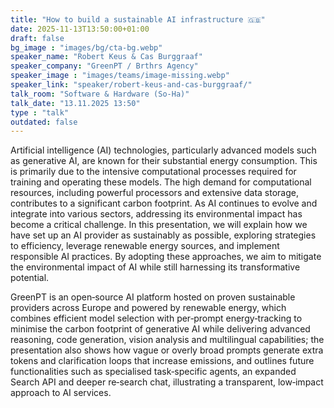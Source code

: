 ```yaml
---
title: "How to build a sustainable AI infrastructure 🇬🇧"
date: 2025-11-13T13:50:00+01:00
draft: false
bg_image : "images/bg/cta-bg.webp"
speaker_name: "Robert Keus & Cas Burggraaf"
speaker_company: "GreenPT / Brthrs Agency"
speaker_image : "images/teams/image-missing.webp"
speaker_link: "speaker/robert-keus-and-cas-burggraaf/"
talk_room: "Software & Hardware (So-Ha)"
talk_date: "13.11.2025 13:50"
type : "talk"
outdated: false
---
```


Artificial intelligence (AI) technologies, particularly advanced models such as generative AI, are known for their substantial energy consumption. This is primarily due to the intensive computational processes required for training and operating these models. The high demand for computational resources, including powerful processors and extensive data storage, contributes to a significant carbon footprint. As AI continues to evolve and integrate into various sectors, addressing its environmental impact has become a critical challenge. In this presentation, we will explain how we have set up an AI provider as sustainably as possible, exploring strategies to efficiency, leverage renewable energy sources, and implement responsible AI practices. By adopting these approaches, we aim to mitigate the environmental impact of AI while still harnessing its transformative potential.

GreenPT is an open‑source AI platform hosted on proven sustainable providers across Europe and powered by renewable energy, which combines efficient model selection with per‑prompt energy‑tracking to minimise the carbon footprint of generative AI while delivering advanced reasoning, code generation, vision analysis and multilingual capabilities; the presentation also shows how vague or overly broad prompts generate extra tokens and clarification loops that increase emissions, and outlines future functionalities such as specialised task‑specific agents, an expanded Search API and deeper re‑search chat, illustrating a transparent, low‑impact approach to AI services.
